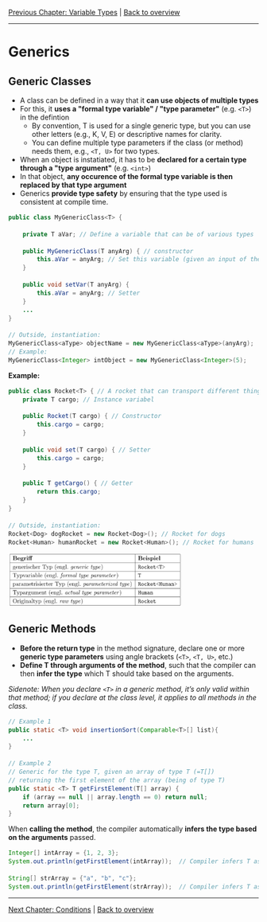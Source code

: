 [Previous Chapter: Variable Types](./06_Variable_Types.md) | [Back to overview](./00_Java_SyntaxGuide.md)

---
# Generics

## Generic Classes

- A class can be defined in a way that it **can use objects of multiple types**
- For this, it **uses a "formal type variable" / "type parameter"** (e.g. `<T>`) in the defintion
    - By convention, T is used for a single generic type, but you can use other letters (e.g., K, V, E) or descriptive names for clarity.
    - You can define multiple type parameters if the class (or method) needs them, e.g., `<T, U>` for two types.
- When an object is instatiated, it has to be **declared for a certain type through a "type argument"** (e.g. `<int>`)
- In that object, **any occurence of the formal type variable is then replaced by that type argument**
- Generics **provide type safety** by ensuring that the type used is consistent at compile time.

```java
public class MyGenericClass<T> {

    private T aVar; // Define a variable that can be of various types

    public MyGenericClass(T anyArg) { // constructor
        this.aVar = anyArg; // Set this variable (given an input of the chosen type)
    }

    public void setVar(T anyArg) {
        this.aVar = anyArg; // Setter
    }
    ...
}

// Outside, instantiation:
MyGenericClass<aType> objectName = new MyGenericClass<aType>(anyArg);
// Example:
MyGenericClass<Integer> intObject = new MyGenericClass<Integer>(5);
```

**Example:**

```java
public class Rocket<T> { // A rocket that can transport different things
    private T cargo; // Instance variabel

    public Rocket(T cargo) { // Constructor
        this.cargo = cargo;
    }

    public void set(T cargo) { // Setter
        this.cargo = cargo;
    }

    public T getCargo() { // Getter
        return this.cargo;
    }
}

// Outside, instantiation:
Rocket<Dog> dogRocket = new Rocket<Dog>(); // Rocket for dogs
Rocket<Human> humanRocket = new Rocket<Human>(); // Rocket for humans
```

<img src="generics.png" alt="generics" width="350">

<div style="page-break-before: always;"></div>

## Generic Methods

- **Before the return type** in the method signature, declare one or more **generic type parameters** using angle brackets (`<T>`, `<T, U>`, etc.)
- **Define T through arguments of the method**, such that the compiler can then **infer the type** which T should take based on the arguments.

*Sidenote: When you declare `<T>` in a generic method, it’s only valid within that method;  if you declare <T> at the class level, it applies to all methods in the class.*

```java
// Example 1
public static <T> void insertionSort(Comparable<T>[] list){
    ...
}

// Example 2
// Generic for the type T, given an array of type T (=T[])
// returning the first element of the array (being of type T)
public static <T> T getFirstElement(T[] array) {
    if (array == null || array.length == 0) return null;
    return array[0];
}
```

When **calling the method**, the compiler automatically **infers the type based on the arguments** passed.

```java
Integer[] intArray = {1, 2, 3};
System.out.println(getFirstElement(intArray));  // Compiler infers T as Integer

String[] strArray = {"a", "b", "c"};
System.out.println(getFirstElement(strArray));  // Compiler infers T as String
```


---

[Next Chapter: Conditions](./08_Conditions.md) | [Back to overview](./00_Java_SyntaxGuide.md)